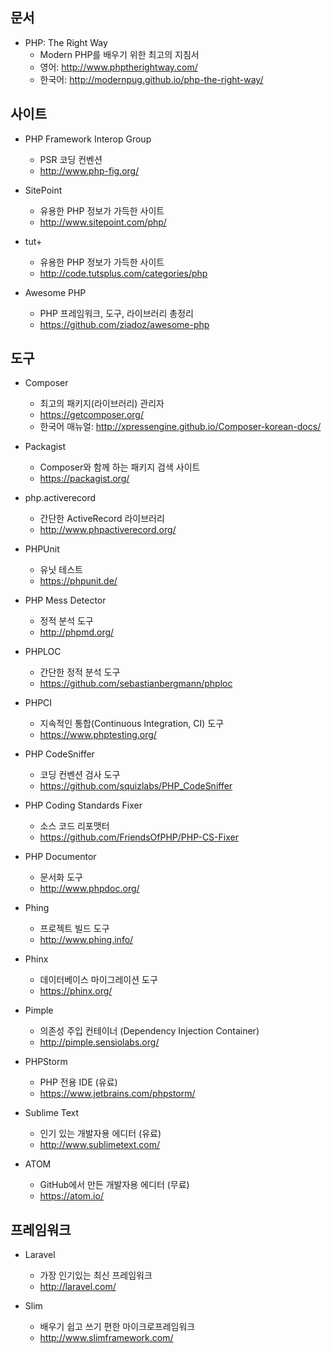 ## 문서 ##

* PHP: The Right Way
  - Modern PHP를 배우기 위한 최고의 지침서
  - 영어: http://www.phptherightway.com/
  - 한국어: http://modernpug.github.io/php-the-right-way/


## 사이트 ##

* PHP Framework Interop Group
  - PSR 코딩 컨벤션
  - http://www.php-fig.org/

* SitePoint
  - 유용한 PHP 정보가 가득한 사이트
  - http://www.sitepoint.com/php/

* tut+
  - 유용한 PHP 정보가 가득한 사이트
  - http://code.tutsplus.com/categories/php

* Awesome PHP
  - PHP 프레임워크, 도구, 라이브러리 총정리
  - https://github.com/ziadoz/awesome-php


## 도구 ##

* Composer
  - 최고의 패키지(라이브러리) 관리자
  - https://getcomposer.org/
  - 한국어 매뉴얼: http://xpressengine.github.io/Composer-korean-docs/

* Packagist
  - Composer와 함께 하는 패키지 검색 사이트
  - https://packagist.org/

* php.activerecord
  - 간단한 ActiveRecord 라이브러리
  - http://www.phpactiverecord.org/

* PHPUnit
  - 유닛 테스트
  - https://phpunit.de/

* PHP Mess Detector
  - 정적 분석 도구
  - http://phpmd.org/

* PHPLOC
  - 간단한 정적 분석 도구
  - https://github.com/sebastianbergmann/phploc

* PHPCI
  - 지속적인 통합(Continuous Integration, CI) 도구
  - https://www.phptesting.org/

* PHP CodeSniffer
  - 코딩 컨벤션 검사 도구
  - https://github.com/squizlabs/PHP_CodeSniffer

* PHP Coding Standards Fixer
  - 소스 코드 리포맷터
  - https://github.com/FriendsOfPHP/PHP-CS-Fixer

* PHP Documentor
  - 문서화 도구
  - http://www.phpdoc.org/

* Phing
  - 프로젝트 빌드 도구
  - http://www.phing.info/

* Phinx
  - 데이터베이스 마이그레이션 도구
  - https://phinx.org/

* Pimple
  - 의존성 주입 컨테이너 (Dependency Injection Container)
  - http://pimple.sensiolabs.org/

* PHPStorm
  - PHP 전용 IDE (유료)
  - https://www.jetbrains.com/phpstorm/

* Sublime Text
  - 인기 있는 개발자용 에디터 (유료)
  - http://www.sublimetext.com/

* ATOM
  - GitHub에서 만든 개발자용 에디터 (무료)
  - https://atom.io/


## 프레임워크 ##

* Laravel
  - 가장 인기있는 최신 프레임워크
  - http://laravel.com/

* Slim
  - 배우기 쉽고 쓰기 편한 마이크로프레임워크
  - http://www.slimframework.com/
